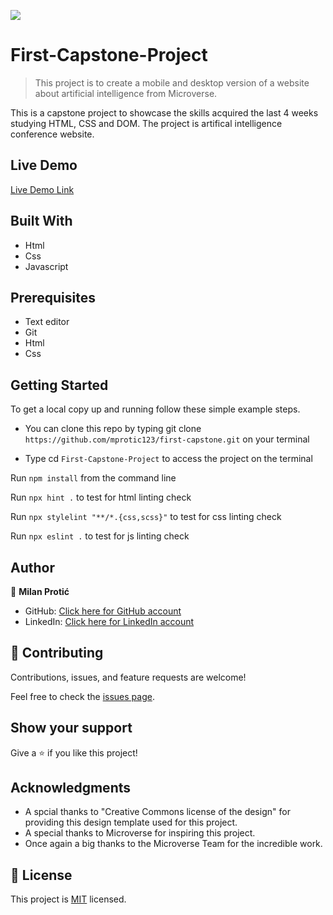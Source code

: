 ![](https://img.shields.io/badge/Microverse-blueviolet)

# First-Capstone-Project

> This project is to create a mobile and desktop version of a website about artificial intelligence from Microverse.

This is a capstone project to showcase the skills acquired the last 4 weeks studying HTML, CSS and DOM. The project is artifical intelligence conference website.

## Live Demo

[Live Demo Link](https://mprotic123.github.io/first-capstone-project/)

## Built With

- Html
- Css
- Javascript

##  Prerequisites

- Text editor
- Git
- Html
- Css

## Getting Started

To get a local copy up and running follow these simple example steps.

- You can clone this repo by typing git clone `https://github.com/mprotic123/first-capstone.git` on your terminal

- Type cd `First-Capstone-Project` to access the project on the terminal

Run `npm install` from the command line

Run `npx hint .` to test for html linting check

Run `npx stylelint "**/*.{css,scss}"` to test for css linting check 

Run `npx eslint .` to test for js linting check

## Author

👤 **Milan Protić**

- GitHub: [Click here for GitHub account](https://github.com/mprotic123)
- LinkedIn: [Click here for LinkedIn account](https://www.linkedin.com/in/milan-proti%C4%87-040364213/)


## 🤝 Contributing

Contributions, issues, and feature requests are welcome!

Feel free to check the [issues page](https://github.com/mprotic123/first-capstone-project/issues).

## Show your support

Give a ⭐️ if you like this project!

## Acknowledgments

- A spcial thanks to  "Creative Commons license of the design" for providing this design template used for this project.
- A special thanks to Microverse for inspiring this project. 
- Once again a big thanks to the Microverse Team for the incredible work.

## 📝 License

This project is [MIT](./MIT.md) licensed.
